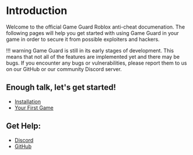 # Introduction
Welcome to the official Game Guard Roblox anti-cheat documenation. The following pages will help you get started with using Game Guard in your game in order to secure it from possible exploiters and hackers.

!!! warning
    Game Guard is still in its early stages of development. This means that not all of the features are implemented yet and there may be bugs. If you encounter any bugs or vulnerabilities, please report them to us on our GitHub or our community Discord server.

## Enough talk, let's get started!
- [Installation](getting-started/installation.md)
- [Your First Game](getting-started/your-first-game.md)

## Get Help:
- [Discord](https://discord.gg/2F4CJFhVwv)
- [GitHub](https://github.com/Game-Guard)